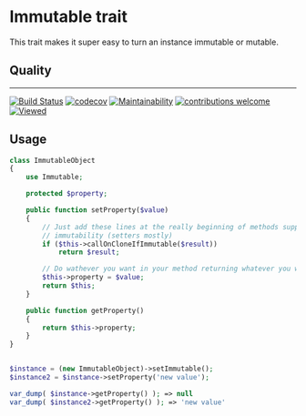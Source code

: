 # Immutable trait
This trait makes it super easy to turn an instance immutable or mutable.

## Quality
--------------
[![Build Status](https://travis-ci.org/jclaveau/php-logical-filter.png?branch=master)](https://travis-ci.org/jclaveau/php-logical-filter)
[![codecov](https://codecov.io/gh/jclaveau/php-logical-filter/branch/master/graph/badge.svg)](https://codecov.io/gh/jclaveau/php-logical-filter)
[![Maintainability](https://api.codeclimate.com/v1/badges/eb85279bcfb224b7af1c/maintainability)](https://codeclimate.com/github/jclaveau/php-logical-filter/maintainability)
[![contributions welcome](https://img.shields.io/badge/contributions-welcome-brightgreen.svg?style=flat)](https://github.com/jclaveau/php-logical-filter/issues)
[![Viewed](http://hits.dwyl.com/jclaveau/php-logical-filter.svg)](http://hits.dwyl.com/jclaveau/php-logical-filter)


## Usage
```php
class ImmutableObject
{
    use Immutable;

    protected $property;

    public function setProperty($value)
    {
        // Just add these lines at the really beginning of methods supporting
        // immutability (setters mostly)
        if ($this->callOnCloneIfImmutable($result))
            return $result;

        // Do wathever you want in your method returning whatever you want else
        $this->property = $value;
        return $this;
    }

    public function getProperty()
    {
        return $this->property;
    }
}


$instance = (new ImmutableObject)->setImmutable();
$instance2 = $instance->setProperty('new value');

var_dump( $instance->getProperty() ); => null
var_dump( $instance2->getProperty() ); => 'new value'
```
